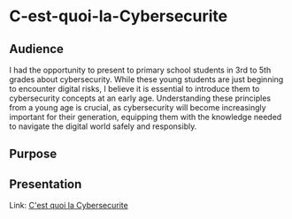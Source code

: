 # C-est-quoi-la-Cybersecurite

## Audience

I had the opportunity to present to primary school students in 3rd to 5th grades about cybersecurity. While these young students are just beginning to encounter digital risks, I believe it is essential to introduce them to cybersecurity concepts at an early age. Understanding these principles from a young age is crucial, as cybersecurity will become increasingly important for their generation, equipping them with the knowledge needed to navigate the digital world safely and responsibly.

## Purpose

## Presentation
Link: <a href="https://github.com/linceBLA/C-est-quoi-la-Cybersecurite/blob/main/c-est-quoi-la-cybersecurity.pdf">C'est quoi la Cybersecurite<a/>

